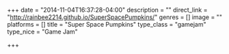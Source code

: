 +++
date = "2014-11-04T16:37:28-04:00"
description = ""
direct_link = "http://rainbee2214.github.io/SuperSpacePumpkins/"
genres = []
image = ""
platforms = []
title = "Super Space Pumpkins"
type_class = "gamejam"
type_nice = "Game Jam"

+++

